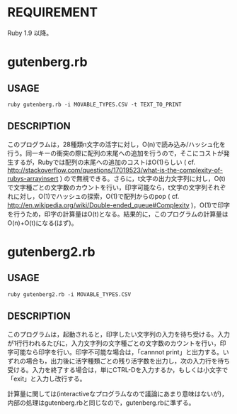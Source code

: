 REQUIREMENT
====

Ruby 1.9 以降。


gutenberg.rb
====

USAGE
----

    ruby gutenberg.rb -i MOVABLE_TYPES.CSV -t TEXT_TO_PRINT

DESCRIPTION
----

このプログラムは，28種類n文字の活字に対し，O(n)で読み込み/ハッシュ化を行う。同一キーの衝突の際に配列の末尾への追加を行うので，そこにコストが発生するが，Rubyでは配列の末尾への追加のコストはO(1)らしい ( cf. http://stackoverflow.com/questions/17019523/what-is-the-complexity-of-rubys-arrayinsert ) ので無視できる。さらに，t文字の出力文字列に対し，O(t)で文字種ごとの文字数のカウントを行い，印字可能なら，t文字の文字列それぞれに対し，O(1)でハッシュの探索，O(1)で配列からのpop ( cf. http://en.wikipedia.org/wiki/Double-ended_queue#Complexity )，O(1)で印字を行うため，印字の計算量はO(t)となる。結果的に，このプログラムの計算量はO(n)+O(t)になる(はず)。

gutenberg2.rb
====

USAGE
----

    ruby gutenberg2.rb -i MOVABLE_TYPES.CSV

DESCRIPTION
----

このプログラムは，起動されると，印字したい文字列の入力を待ち受ける。入力が1行行われるたびに，入力文字列の文字種ごとの文字数のカウントを行い，印字可能なら印字を行い。印字不可能な場合は，「cannnot print」と出力する。いずれの場合も，出力後に活字種類ごとの残り活字数を出力し，次の入力行を待ち受ける。入力を終了する場合は，単にCTRL-Dを入力するか，もしくは小文字で「exit」と入力し改行する。

計算量に関しては(interactiveなプログラムなので議論にあまり意味はないが)，内部の処理はgutenberg.rbと同じなので，gutenberg.rbに準ずる。

